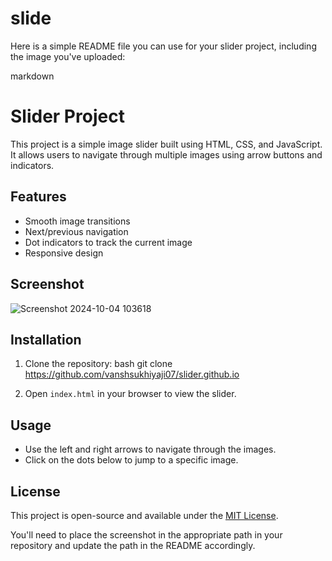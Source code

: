 # slide

Here is a simple README file you can use for your slider project, including the image you've uploaded:

markdown
# Slider Project

This project is a simple image slider built using HTML, CSS, and JavaScript. It allows users to navigate through multiple images using arrow buttons and indicators.

## Features

- Smooth image transitions
- Next/previous navigation
- Dot indicators to track the current image
- Responsive design

## Screenshot

![Screenshot 2024-10-04 103618](https://github.com/user-attachments/assets/3d4a5a54-cade-4911-8d86-7c54c4ed2f3b)


## Installation

1. Clone the repository:
   bash
   git clone https://github.com/vanshsukhiyaji07/slider.github.io
  
2. Open `index.html` in your browser to view the slider.

## Usage

- Use the left and right arrows to navigate through the images.
- Click on the dots below to jump to a specific image.

## License

This project is open-source and available under the [MIT License](./LICENSE).

You'll need to place the screenshot in the appropriate path in your repository and update the path in the README accordingly.
